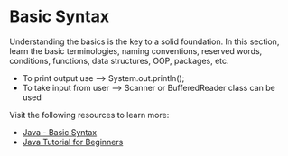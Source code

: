 # Basic Syntax

Understanding the basics is the key to a solid foundation. In this section, learn the basic terminologies, naming conventions, reserved words, conditions, functions, data structures, OOP, packages, etc.

- To print output use --> System.out.println();
- To take input from user --> Scanner or BufferedReader class can be used

Visit the following resources to learn more:

- [Java - Basic Syntax](https://www.youtube.com/watch?v=81piDKqPxjQ)
- [Java Tutorial for Beginners](https://www.youtube.com/watch?v=RRubcjpTkks)
